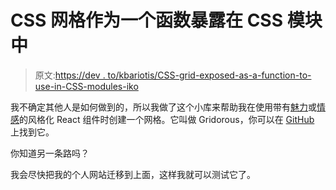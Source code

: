 # CSS 网格作为一个函数暴露在 CSS 模块中

> 原文:[https://dev . to/kbariotis/CSS-grid-exposed-as-a-function-to-use-in-CSS-modules-iko](https://dev.to/kbariotis/css-grid-exposed-as-a-function-to-be-used-in-css-modules-iko)

我不确定其他人是如何做到的，所以我做了这个小库来帮助我在使用带有[魅力](https://github.com/threepointone/glamor)或[情感](https://emotion.sh/)的风格化 React 组件时创建一个网格。它叫做 Gridorous，你可以在 [GitHub](https://github.com/kbariotis/gridorous) 上找到它。

你知道另一条路吗？

我会尽快把我的个人网站迁移到上面，这样我就可以测试它了。